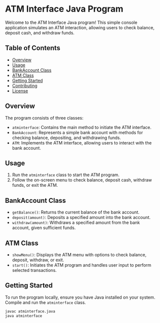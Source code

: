# ATM Interface Java Program

Welcome to the ATM Interface Java program! This simple console application simulates an ATM interaction, allowing users to check balance, deposit cash, and withdraw funds.

## Table of Contents
- [Overview](#overview)
- [Usage](#usage)
- [BankAccount Class](#bankaccount-class)
- [ATM Class](#atm-class)
- [Getting Started](#getting-started)
- [Contributing](#contributing)
- [License](#license)

## Overview

The program consists of three classes:
- `atminterface`: Contains the main method to initiate the ATM interface.
- `BankAccount`: Represents a simple bank account with methods for checking balance, depositing, and withdrawing funds.
- `ATM`: Implements the ATM interface, allowing users to interact with the bank account.

## Usage

1. Run the `atminterface` class to start the ATM program.
2. Follow the on-screen menu to check balance, deposit cash, withdraw funds, or exit the ATM.

## BankAccount Class

- `getBalance()`: Returns the current balance of the bank account.
- `deposit(amount)`: Deposits a specified amount into the bank account.
- `withdraw(amount)`: Withdraws a specified amount from the bank account, given sufficient funds.

## ATM Class

- `showMenu()`: Displays the ATM menu with options to check balance, deposit, withdraw, or exit.
- `start()`: Initiates the ATM program and handles user input to perform selected transactions.

## Getting Started

To run the program locally, ensure you have Java installed on your system. Compile and run the `atminterface` class.

```bash
javac atminterface.java
java atminterface

